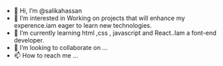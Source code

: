 - 👋 Hi, I’m @salikahassan
- 👀 I’m interested in Working on projects that will enhance my experence.iam eager to learn new technologies.
- 🌱 I’m currently learning html ,css , javascript and React..Iam a font-end developer.
- 💞️ I’m looking to collaborate on ...
- 📫 How to reach me ...

<!---
salikahassan/salikahassan is a ✨ special ✨ repository because its `README.md` (this file) appears on your GitHub profile.
You can click the Preview link to take a look at your changes.
--->
